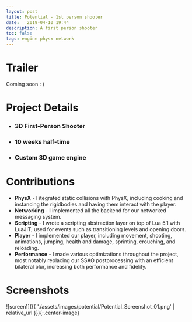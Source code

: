 ```yaml
---
layout: post
title: Potential - 1st person shooter
date:   2019-04-10 19:44
description: A first person shooter
toc: false
tags: engine physx network
---
```


# Trailer
Coming soon  : )

# Project Details

- ### 3D First-Person Shooter

- ### 10 weeks half-time

- ### Custom 3D game engine

# Contributions

- **PhysX** - I itegrated static collisions with PhysX, including cooking and instancing the rigidbodies and having them interact with the player.
- **Networking** - I implemented all the backend for our networked messaging system.
- **Scripting** - I wrote a scripting abstraction layer on top of Lua 5.1 with LuaJIT, used for events such as transitioning levels and opening doors.
- **Player** - I implemented our player, including movement, shooting, animations, jumping, health and damage, sprinting, crouching, and reloading.
- **Performance** - I made various optimizations throughout the project, most notably replacing our SSAO postprocessing with an efficient bilateral blur, increasing both performance and fidelity.

# Screenshots

![screen1]({{ './assets/images/potential/Potential_Screenshot_01.png' | relative_url }}){:.center-image}